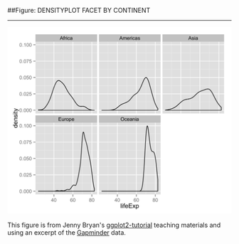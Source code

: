 ##Figure: DENSITYPLOT FACET BY CONTINENT
***
![`0030_densityplot-facet-by-continent`](0030_densityplot-facet-by-continent.png)

This figure is from Jenny Bryan's [ggplot2-tutorial](https://github.com/jennybc/ggplot2-tutorial) teaching materials and using an excerpt of the [Gapminder](https://github.com/jennybc/gapminder) data.
